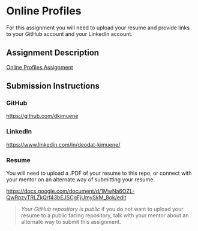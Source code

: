 # Online Profiles
For this assignment you will need to upload your resume and provide links to your GitHub account and your LinkedIn account.

## Assignment Description
[Online Profiles Assignment](https://education.launchcode.org/liftoff/modules/assignments/online-profiles)

## Submission Instructions
 
### GitHub
https://github.com/dkimuene
 
### LinkedIn
https://www.linkedin.com/in/deodat-kimuene/

### Resume
You will need to upload a .PDF of your resume to this repo, or connect with your mentor on an alternate way of submitting your resume.

https://docs.google.com/document/d/1MwNa6OZL-QwRpzyTRLZkQrf43bEJSCgFjUmySkM_8ok/edit

> *Your GitHub repository is public* if you do not want to upload your resume to a public facing repository, talk with your mentor about an alternate way to submit this assignment.
